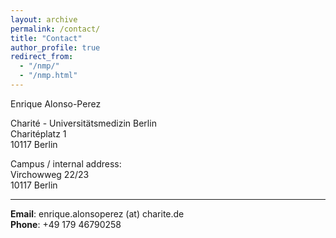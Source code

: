 ```yaml
---
layout: archive
permalink: /contact/
title: "Contact"
author_profile: true
redirect_from: 
  - "/nmp/"
  - "/nmp.html"
---
```


Enrique Alonso-Perez

Charité - Universitätsmedizin Berlin\
Charitéplatz 1\
10117 Berlin

Campus / internal address:\
Virchowweg 22/23\
10117 Berlin

---

**Email**: enrique.alonsoperez (at) charite.de\
**Phone**: +49 179 46790258
